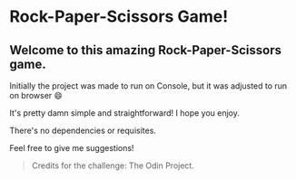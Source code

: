 # Rock-Paper-Scissors Game!

## Welcome to this amazing Rock-Paper-Scissors game.
Initially the project was made to run on Console, but it was adjusted to run on browser 😄

It's pretty damn simple and straightforward! I hope you enjoy.

There's no dependencies or requisites. 

Feel free to give me suggestions! 

> Credits for the challenge: The Odin Project.